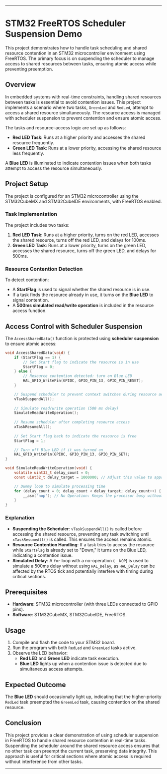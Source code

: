 
---

# STM32 FreeRTOS Scheduler Suspension Demo

This project demonstrates how to handle task scheduling and shared resource contention in an STM32 microcontroller environment using FreeRTOS. The primary focus is on suspending the scheduler to manage access to shared resources between tasks, ensuring atomic access while preventing preemption.

## Overview

In embedded systems with real-time constraints, handling shared resources between tasks is essential to avoid contention issues. This project implements a scenario where two tasks, `GreenLed` and `RedLed`, attempt to access a shared resource simultaneously. The resource access is managed with scheduler suspension to prevent contention and ensure atomic access.

The tasks and resource-access logic are set up as follows:

- **Red LED Task**: Runs at a higher priority and accesses the shared resource frequently.
- **Green LED Task**: Runs at a lower priority, accessing the shared resource less frequently.

A **Blue LED** is illuminated to indicate contention issues when both tasks attempt to access the resource simultaneously.

## Project Setup

The project is configured for an STM32 microcontroller using the STM32CubeMX and STM32CubeIDE environments, with FreeRTOS enabled. 

### Task Implementation

The project includes two tasks:

1. **Red LED Task**: Runs at a higher priority, turns on the red LED, accesses the shared resource, turns off the red LED, and delays for 100ms.
2. **Green LED Task**: Runs at a lower priority, turns on the green LED, accesses the shared resource, turns off the green LED, and delays for 500ms.

### Resource Contention Detection

To detect contention:
- A **StartFlag** is used to signal whether the shared resource is in use.
- If a task finds the resource already in use, it turns on the **Blue LED** to signal contention.
- A **500ms simulated read/write operation** is included in the resource access function.

## Access Control with Scheduler Suspension

The `AccessSharedData()` function is protected using **scheduler suspension** to ensure atomic access:

```c
void AccessSharedData(void) {
    if (StartFlag == 1) {
        // Set Start flag to indicate the resource is in use
        StartFlag = 0;
    } else {
        // Resource contention detected: turn on Blue LED
        HAL_GPIO_WritePin(GPIOC, GPIO_PIN_13, GPIO_PIN_RESET);
    }

    // Suspend scheduler to prevent context switches during resource access
    vTaskSuspendAll();
    
    // Simulate read/write operation (500 ms delay)
    SimulateReadWriteOperation();
    
    // Resume scheduler after completing resource access
    xTaskResumeAll();
    
    // Set Start flag back to indicate the resource is free
    StartFlag = 1;

    // Turn off Blue LED if it was turned on
    HAL_GPIO_WritePin(GPIOC, GPIO_PIN_13, GPIO_PIN_SET);
}

void SimulateReadWriteOperation(void) {
    volatile uint32_t delay_count = 0;
    const uint32_t delay_target = 1000000; // Adjust this value to approximate 500 ms

    // Dummy loop to simulate processing time
    for (delay_count = 0; delay_count < delay_target; delay_count++) {
        __asm("nop"); // No Operation: Keeps the processor busy without changing code behavior
    }
}
```

### Explanation

- **Suspending the Scheduler**: `vTaskSuspendAll()` is called before accessing the shared resource, preventing any task switching until `xTaskResumeAll()` is called. This ensures the access remains atomic.
- **Resource Contention Handling**: If a task tries to access the resource while `StartFlag` is already set to "Down," it turns on the Blue LED, indicating a contention issue.
- **Simulated Delay**: A `for` loop with a no-operation (`__NOP`) is used to simulate a 500ms delay without using `HAL_Delay`, as `HAL_Delay` can be affected by the RTOS tick and potentially interfere with timing during critical sections.

## Prerequisites

- **Hardware**: STM32 microcontroller (with three LEDs connected to GPIO pins).
- **Software**: STM32CubeMX, STM32CubeIDE, FreeRTOS.

## Usage

1. Compile and flash the code to your STM32 board.
2. Run the program with both `RedLed` and `GreenLed` tasks active.
3. Observe the LED behavior:
   - **Red LED** and **Green LED** indicate task execution.
   - **Blue LED** lights up when a contention issue is detected due to simultaneous access attempts.

## Expected Outcome

The **Blue LED** should occasionally light up, indicating that the higher-priority `RedLed` task preempted the `GreenLed` task, causing contention on the shared resource.

## Conclusion

This project provides a clear demonstration of using scheduler suspension in FreeRTOS to handle shared resource contention in real-time tasks. Suspending the scheduler around the shared resource access ensures that no other task can preempt the current task, preserving data integrity. This approach is useful for critical sections where atomic access is required without interference from other tasks.

---
